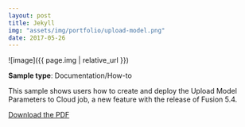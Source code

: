 ```yaml
---
layout: post
title: Jekyll
img: "assets/img/portfolio/upload-model.png"
date: 2017-05-26
---
```

![image]({{ page.img | relative_url }})

**Sample type**: Documentation/How-to

This sample shows users how to create and deploy the Upload Model Parameters to Cloud job, a new feature with the release of Fusion 5.4.

[Download the PDF](https://raw.githubusercontent.com/bunnnnnnn/bunnnnnnn.github.io/main/_portfolio/lucidworks-upload-model-job.pdf)